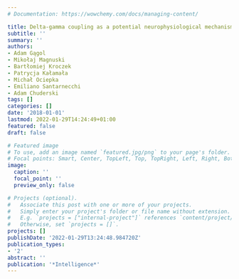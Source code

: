 ```yaml
---
# Documentation: https://wowchemy.com/docs/managing-content/

title: Delta-gamma coupling as a potential neurophysiological mechanism of fluid intelligence
subtitle: ''
summary: ''
authors:
- Adam Gągol
- Mikołaj Magnuski
- Bartłomiej Kroczek
- Patrycja Kałamała
- Michał Ociepka
- Emiliano Santarnecchi
- Adam Chuderski
tags: []
categories: []
date: '2018-01-01'
lastmod: 2022-01-29T14:24:49+01:00
featured: false
draft: false

# Featured image
# To use, add an image named `featured.jpg/png` to your page's folder.
# Focal points: Smart, Center, TopLeft, Top, TopRight, Left, Right, BottomLeft, Bottom, BottomRight.
image:
  caption: ''
  focal_point: ''
  preview_only: false

# Projects (optional).
#   Associate this post with one or more of your projects.
#   Simply enter your project's folder or file name without extension.
#   E.g. `projects = ["internal-project"]` references `content/project/deep-learning/index.md`.
#   Otherwise, set `projects = []`.
projects: []
publishDate: '2022-01-29T13:24:48.984720Z'
publication_types:
- '2'
abstract: ''
publication: '*Intelligence*'
---
```

